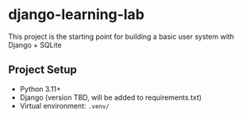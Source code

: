 # django-learning-lab

This project is the starting point for building a basic user system with Django + SQLite

## Project Setup
- Python 3.11+
- Django (version TBD, will be added to requirements.txt)
- Virtual environment: `.venv/`
